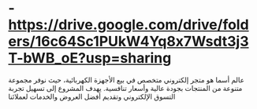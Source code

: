 # - https://drive.google.com/drive/folders/16c64Sc1PUkW4Yq8x7Wsdt3j3T-bWB_oE?usp=sharing
عالم أسما هو متجر إلكتروني متخصص في بيع الأجهزة الكهربائية، حيث نوفر مجموعة متنوعة من المنتجات بجودة عالية وأسعار تنافسية. يهدف المشروع إلى تسهيل تجربة التسوق الإلكتروني وتقديم أفضل العروض والخدمات لعملائنا
